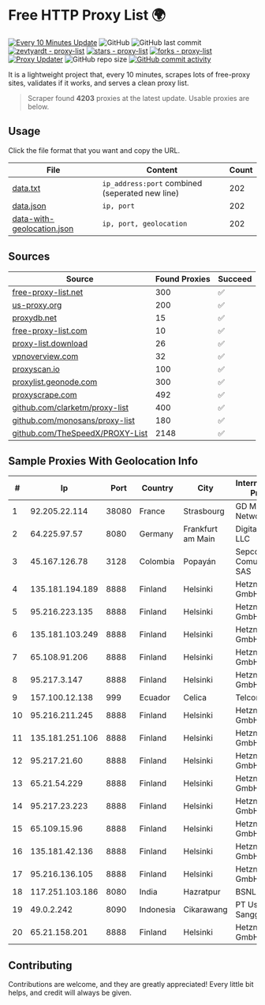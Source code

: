 
# Free HTTP Proxy List 🌍

[![Every 10 Minutes Update](https://github.com/mertguvencli/http-proxy-list/actions/workflows/main.yml/badge.svg?branch=main)](https://github.com/mertguvencli/http-proxy-list/actions/workflows/main.yml)
![GitHub](https://img.shields.io/github/license/mertguvencli/http-proxy-list)
![GitHub last commit](https://img.shields.io/github/last-commit/mertguvencli/http-proxy-list)
[![zevtyardt - proxy-list](https://img.shields.io/static/v1?label=zevtyardt&message=proxy-list&color=blue&logo=github)](https://github.com/zevtyardt/proxy-list "Go to GitHub repo")
[![stars - proxy-list](https://img.shields.io/github/stars/zevtyardt/proxy-list?style=social)](https://github.com/zevtyardt/proxy-list)
[![forks - proxy-list](https://img.shields.io/github/forks/zevtyardt/proxy-list?style=social)](https://github.com/zevtyardt/proxy-list)
[![Proxy Updater](https://github.com/zevtyardt/proxy-list/workflows/Proxy%20Updater/badge.svg)](https://github.com/zevtyardt/proxy-list/actions?query=workflow:"Proxy+Updater")
![GitHub repo size](https://img.shields.io/github/repo-size/zevtyardt/proxy-list)
[![GitHub commit activity](https://img.shields.io/github/commit-activity/m/zevtyardt/proxy-list?logo=commits)](https://github.com/zevtyardt/proxy-list/commits/main)

It is a lightweight project that, every 10 minutes, scrapes lots of free-proxy sites, validates if it works, and serves a clean proxy list.

> Scraper found **4203** proxies at the latest update. Usable proxies are below.

## Usage

Click the file format that you want and copy the URL.

|File|Content|Count|
|----|-------|-----|
|[data.txt](https://raw.githubusercontent.com/mertguvencli/http-proxy-list/main/proxy-list/data.txt)|`ip_address:port` combined (seperated new line)|202|
|[data.json](https://raw.githubusercontent.com/mertguvencli/http-proxy-list/main/proxy-list/data.json)|`ip, port`|202|
|[data-with-geolocation.json](https://raw.githubusercontent.com/mertguvencli/http-proxy-list/main/proxy-list/data-with-geolocation.json)|`ip, port, geolocation`|202|

## Sources

|Source|Found Proxies|Succeed|
|------|-------------|-------|
|[free-proxy-list.net](https://free-proxy-list.net)|300|✅|
|[us-proxy.org](https://www.us-proxy.org)|200|✅|
|[proxydb.net](http://proxydb.net)|15|✅|
|[free-proxy-list.com](https://free-proxy-list.com/?page=&port=&type%5B%5D=http&type%5B%5D=https&up_time=0&search=Search)|10|✅|
|[proxy-list.download](https://www.proxy-list.download/HTTP)|26|✅|
|[vpnoverview.com](https://vpnoverview.com/privacy/anonymous-browsing/free-proxy-servers)|32|✅|
|[proxyscan.io](https://www.proxyscan.io)|100|✅|
|[proxylist.geonode.com](https://proxylist.geonode.com/api/proxy-list?limit=300&page=1&sort_by=lastChecked&sort_type=desc&protocols=http,https)|300|✅|
|[proxyscrape.com](https://api.proxyscrape.com/v2/?request=displayproxies&protocol=http&timeout=10000&country=all&ssl=all&anonymity=all)|492|✅|
|[github.com/clarketm/proxy-list](https://raw.githubusercontent.com/clarketm/proxy-list/master/proxy-list-raw.txt)|400|✅|
|[github.com/monosans/proxy-list](https://raw.githubusercontent.com/monosans/proxy-list/main/proxies/http.txt)|180|✅|
|[github.com/TheSpeedX/PROXY-List](https://raw.githubusercontent.com/TheSpeedX/PROXY-List/master/http.txt)|2148|✅|


## Sample Proxies With Geolocation Info

|#|Ip|Port|Country|City|Internet Service Provider|
|-|--|----|-------|----|-------------------------|
|1|92.205.22.114|38080|France|Strasbourg|GD MASS Network|
|2|64.225.97.57|8080|Germany|Frankfurt am Main|DigitalOcean, LLC|
|3|45.167.126.78|3128|Colombia|Popayán|Sepcom Comunicaciones SAS|
|4|135.181.194.189|8888|Finland|Helsinki|Hetzner Online GmbH|
|5|95.216.223.135|8888|Finland|Helsinki|Hetzner Online GmbH|
|6|135.181.103.249|8888|Finland|Helsinki|Hetzner Online GmbH|
|7|65.108.91.206|8888|Finland|Helsinki|Hetzner Online GmbH|
|8|95.217.3.147|8888|Finland|Helsinki|Hetzner Online GmbH|
|9|157.100.12.138|999|Ecuador|Celica|Telconet S.A|
|10|95.216.211.245|8888|Finland|Helsinki|Hetzner Online GmbH|
|11|135.181.251.106|8888|Finland|Helsinki|Hetzner Online GmbH|
|12|95.217.21.60|8888|Finland|Helsinki|Hetzner Online GmbH|
|13|65.21.54.229|8888|Finland|Helsinki|Hetzner Online GmbH|
|14|95.217.23.223|8888|Finland|Helsinki|Hetzner Online GmbH|
|15|65.109.15.96|8888|Finland|Helsinki|Hetzner Online GmbH|
|16|135.181.42.136|8888|Finland|Helsinki|Hetzner Online GmbH|
|17|95.216.136.105|8888|Finland|Helsinki|Hetzner Online GmbH|
|18|117.251.103.186|8080|India|Hazratpur|BSNL Internet|
|19|49.0.2.242|8090|Indonesia|Cikarawang|PT Usaha Adi Sanggoro|
|20|65.21.158.201|8888|Finland|Helsinki|Hetzner Online GmbH|



## Contributing

Contributions are welcome, and they are greatly appreciated! Every
little bit helps, and credit will always be given.

